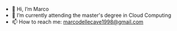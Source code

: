 - 👋 Hi, I’m Marco
- 🌱 I’m currently attending the master's degree in Cloud Computing
- 📫 How to reach me: marcodellecave1998@gmail.com

<!---
marcodc98/marcodc98 is a ✨ special ✨ repository because its `README.md` (this file) appears on your GitHub profile.
You can click the Preview link to take a look at your changes.
--->
